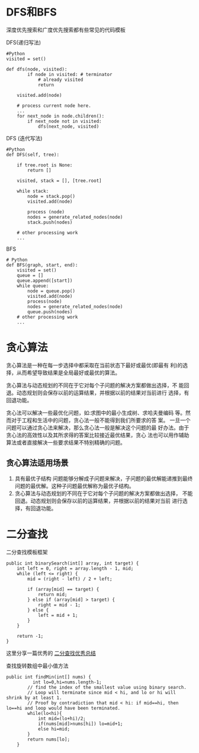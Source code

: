 # DFS和BFS
深度优先搜索和广度优先搜索都有些常见的代码模板

DFS(递归写法)

```
#Python
visited = set()

def dfs(node, visited):
        if node in visited: # terminator
        	# already visited
    	    return

	visited.add(node)

	# process current node here.
	...
	for next_node in node.children():
		if next_node not in visited:
			dfs(next_node, visited)

```

DFS (迭代写法)

```
#Python
def DFS(self, tree):

	if tree.root is None:
		return []

	visited, stack = [], [tree.root]

	while stack:
		node = stack.pop()
		visited.add(node)

		process (node)
		nodes = generate_related_nodes(node)
		stack.push(nodes)

	# other processing work
	...
```

BFS

```
# Python
def BFS(graph, start, end):
    visited = set()
	queue = []
	queue.append([start])
	while queue:
		node = queue.pop()
		visited.add(node)
		process(node)
		nodes = generate_related_nodes(node)
		queue.push(nodes)
	# other processing work
	...
```
# 贪心算法

贪心算法是一种在每一步选择中都采取在当前状态下最好或最优(即最有
利)的选择，从而希望导致结果是全局最好或最优的算法。

贪心算法与动态规划的不同在于它对每个子问题的解决方案都做出选择，不
能回退。动态规划则会保存以前的运算结果，并根据以前的结果对当前进行
选择，有回退功能。

贪心法可以解决一些最优化问题，如:求图中的最小生成树、求哈夫曼编码
等。然而对于工程和生活中的问题，贪心法一般不能得到我们所要求的答
案。
一旦一个问题可以通过贪心法来解决，那么贪心法一般是解决这个问题的最
好办法。由于贪心法的高效性以及其所求得的答案比较接近最优结果，贪心
法也可以用作辅助算法或者直接解决一些要求结果不特别精确的问题。


## 贪心算法适用场景
1. 具有最优子结构
  问题能够分解成子问题来解决，子问题的最优解能递推到最终
问题的最优解。这种子问题最优解称为最优子结构。
2. 贪心算法与动态规划的不同在于它对每个子问题的解决方案都做出选择，
不能回退。动态规划则会保存以前的运算结果，并根据以前的结果对当前
进行选择，有回退功能。


# 二分查找

二分查找模板框架

```
public int binarySearch(int[] array, int target) {
    int left = 0, right = array.length - 1, mid;
    while (left <= right) {
        mid = (right - left) / 2 + left;

        if (array[mid] == target) {
            return mid;
        } else if (array[mid] > target) {
            right = mid - 1;
        } else {
            left = mid + 1;
        }
    }

    return -1;
}
```
这里分享一篇优秀的 [二分查找优秀总结](https://github.com/labuladong/fucking-algorithm/blob/master/%E7%AE%97%E6%B3%95%E6%80%9D%E7%BB%B4%E7%B3%BB%E5%88%97/%E4%BA%8C%E5%88%86%E6%9F%A5%E6%89%BE%E8%AF%A6%E8%A7%A3.md)

查找旋转数组中最小值方法

```
public int findMin(int[] nums) {
          int lo=0,hi=nums.length-1;
        // find the index of the smallest value using binary search.
        // Loop will terminate since mid < hi, and lo or hi will shrink by at least 1.
        // Proof by contradiction that mid < hi: if mid==hi, then lo==hi and loop would have been terminated.
        while(lo<hi){
            int mid=(lo+hi)/2;
            if(nums[mid]>nums[hi]) lo=mid+1;
            else hi=mid;
        }
        return nums[lo];
    }
```
